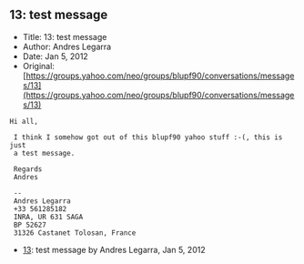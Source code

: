 ## 13: test message

- Title: 13: test message
- Author: Andres Legarra
- Date: Jan 5, 2012
- Original: [https://groups.yahoo.com/neo/groups/blupf90/conversations/messages/13](https://groups.yahoo.com/neo/groups/blupf90/conversations/messages/13)

```
Hi all,

 I think I somehow got out of this blupf90 yahoo stuff :-(, this is just 
 a test message.

 Regards
 Andres

 -- 
 Andres Legarra
 +33 561285182
 INRA, UR 631 SAGA
 BP 52627
 31326 Castanet Tolosan, France
```

- [13](0013.md): test message by Andres Legarra, Jan 5, 2012
